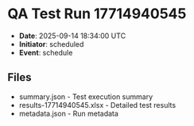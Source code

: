 # QA Test Run 17714940545

- **Date**: 2025-09-14 18:34:00 UTC
- **Initiator**: scheduled
- **Event**: schedule

## Files
- summary.json - Test execution summary
- results-17714940545.xlsx - Detailed test results
- metadata.json - Run metadata
